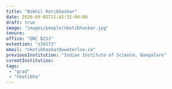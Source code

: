```yaml
---
title: "Nikhil Kotibhaskar"
date: 2020-05-02T21:42:32-04:00
draft: true
image: "images/people/nkotibhaskar.jpg"
tenure: 
office: "QNC B213"
extention: "x30172"
email: "nkotibhaskar@uwaterloo.ca"
previousInstitution: "Indian Institute of Science, Bangalore"
curentInstitution: 
tags:
 - "grad"
 - "nkotibha"
---
```


